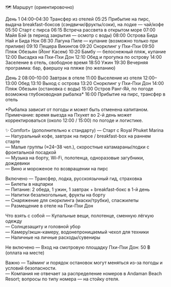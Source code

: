 🗺️ Маршрут (ориентировочно)

День 1
04:00–04:30 Трансфер из отелей
05:25 Прибытие на пирс, выдача breakfast-боксов (сэндвичи/фрукты/соки), на лодке — чай/кофе
05:50 Старт с пирса
06:15 Встреча рассвета в открытом море
07:00 Майя Бэй (в период закрытия — осмотр с воды)
08:00 Острова Бида Най и Бида Нок
08:30 Лагуна Пиле — купание (возможно только при приливе)
09:10 Пещера Викингов
09:20 Снорклинг у Пхи-Пхи
09:50 Пляж Обезьян (Йонг Касем)
10:20 Бамбу — белоснежный пляж, купание
12:00 Высадка на Пхи-Пхи Дон
12:10 Обед и прогулка по острову
14:00 Заселение в отель, свободное время
18:50 Ужин
19:30 Вечерняя программа: бар, фаершоу на пляже (по желанию)

День 2
08:00–10:00 Завтрак в отеле
11:00 Выселение из отеля
12:00–13:00 Обед
13:10 Выход с острова
13:20 Снорклинг у Пхи-Пхи Дон
14:00 Пляж Обезьян (остановка с воды)
15:00 Остров Ранг-Яй, по погоде возможна глубоководная рыбалка*
16:00 Прибытие на пирс, трансфер в отель

*Рыбалка зависит от погоды и может быть отменена капитаном.  
Примечание: время выезда на Пхукет во 2-й день может корректироваться (около 12:00 / 15:00) по погоде и логистике.

✨ Comfort+ (дополнительно к стандарту)
— Старт с Royal Phuket Marina  
— Натуральный кофе, завтрак на пирсе / breakfast-box на раннем старте  
— Малые группы (≈24–38 чел.), скоростные катамараны/лодки с фронтальной посадкой  
— Музыка на борту, Wi-Fi, полотенца, одноразовые загубники, дождевики  
— Вино и мороженое по возвращении на пирс

Включено
— Трансфер, лодка, русскоязычный гид, страховка  
— Билеты в нацпарки  
— Питание: 2 обеда, 1 ужин, 1 завтрак + breakfast-бокс в 1-й день  
— Напитки безалкогольные, фрукты на борту  
— Снаряжение для снорклинга (маски/трубки), спасжилеты  
— Размещение в отеле на Пхи-Пхи Дон

Что взять с собой
— Купальные вещи, полотенце, сменную лёгкую одежду  
— Солнцезащиту и головной убор  
— Камеру/экшн-камеру, водонепроницаемый чехол для техники  
— Наличные на личные расходы/сувениры

Не включено
— Вход на смотровую площадку Пхи-Пхи Дон: 50 ฿ (оплата на месте)

Важно
— Тайминг и порядок остановок могут меняться из-за погоды и условий безопасности.  
— Компания не отвечает за распределение номеров в Andaman Beach Resort; вопросы по типу номера — на стойку отеля.
